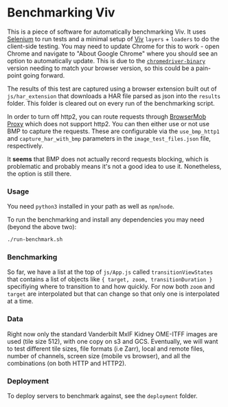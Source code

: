 # Benchmarking Viv

This is a piece of software for automatically benchmarking Viv. It uses [Selenium](https://selenium-python.readthedocs.io/) to run tests and a minimal setup of [Viv](http://viv.gehlenborglab.org/) `layers` + `loaders` to do the client-side testing. You may need to update Chrome for this to work - open Chrome and navigate to "About Google Chrome" where you should see an option to automatically update. This is due to the [`chromedriver-binary`](https://pypi.org/project/chromedriver-binary/) version needing to match your browser version, so this could be a pain-point going forward.

The results of this test are captured using a browser extension built out of `js/har_extension` that downloads a HAR file parsed as json into the `results` folder.
This folder is cleared out on every run of the benchmarking script.

In order to turn off http2, you can route requests through [BrowserMob Proxy](https://bmp.lightbody.net/) which does not support http2.  You can then either use or not use BMP to capture the requests.  These are configurable via the `use_bmp_http1` and `capture_har_with_bmp` parameters in the `image_test_files.json` file, respectively. 

It **seems** that BMP does not actually record requests blocking, which is problematic and probably means it's not a good idea to use it.  Nonetheless, the option is still there.

### Usage

You need `python3` installed in your path as well as `npm`/`node`.

To run the benchmarking and install any dependencies you may need (beyond the above two):

```bash
./run-benchmark.sh
```

### Benchmarking

So far, we have a list at the top of `js/App.js` called `transitionViewStates` that contains a list of objects like `{ target, zoom, transitionDuration }` specifiying where to transition to and how quickly. For now both `zoom` and `target` are interpolated but that can change so that only one is interpolated at a time.

### Data

Right now only the standard Vanderbilt MxIF Kidney OME-ITFF images are used (tile size 512), with one copy on s3 and GCS. Eventually, we will want to test different tile sizes, file formats (i.e Zarr), local and remote files, number of channels, screen size (mobile vs browser), and all the combinations (on both HTTP and HTTP2).

### Deployment

To deploy servers to benchmark against, see the `deployment` folder.
